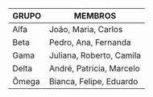| GRUPO  | MEMBROS                        |
|--------|--------------------------------|
| Alfa   | João, Maria, Carlos            |
| Beta   | Pedro, Ana, Fernanda           |
| Gama   | Juliana, Roberto, Camila       |
| Delta  | André, Patrícia, Marcelo       |
| Ômega  | Bianca, Felipe, Eduardo        |

